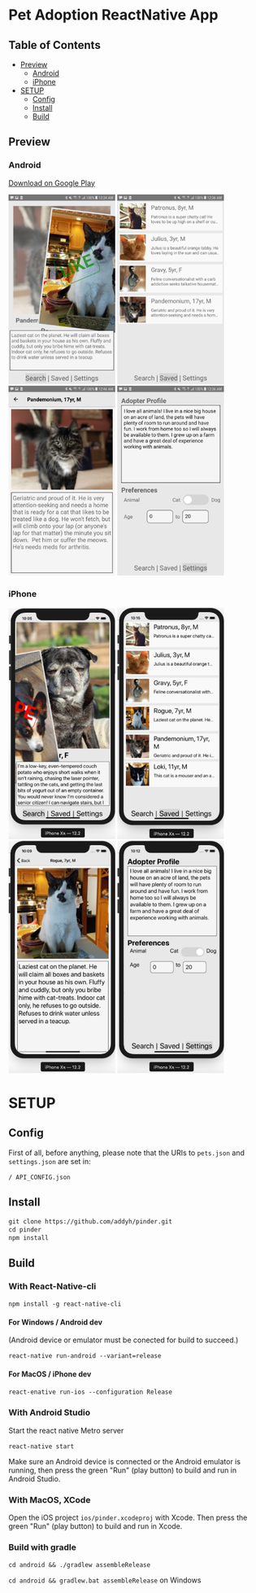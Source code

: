 # Pet Adoption ReactNative App

## Table of Contents
* [Preview](#preview)
  * [Android](#android)
  * [iPhone](#iphone)
* [SETUP](#setup)
  * [Config](#config)
  * [Install](#install)
  * [Build](#build)

## Preview

### Android
[Download on Google Play](https://play.google.com/store/apps/details?id=com.github.addyh.pinder)

<img src="./images/screenshot1.jpg" width="210" /> <img src="./images/screenshot2.jpg" width="210" /> <img src="./images/screenshot3.jpg" width="210" /> <img src="./images/screenshot4.jpg" width="210" />

### iPhone
<img src="./images/screenshot1-iphone.png" width="210" /> <img src="./images/screenshot2-iphone.png" width="210" /> <img src="./images/screenshot3-iphone.png" width="210" /> <img src="./images/screenshot4-iphone.png" width="210" />

# SETUP

## Config
First of all, before anything, please note that the URIs to `pets.json` and `settings.json` are set in:
```
/ API_CONFIG.json
```
## Install
```
git clone https://github.com/addyh/pinder.git
cd pinder
npm install
```

## Build

### With React-Native-cli
```
npm install -g react-native-cli
```
#### For Windows / Android dev
(Android device or emulator must be conected for build to succeed.)
```
react-native run-android --variant=release
```
#### For MacOS / iPhone dev
```
react-enative run-ios --configuration Release
```

### With Android Studio
Start the react native Metro server
```
react-native start
```
Make sure an Android device is connected or the Android emulator is running, then press the green "Run" (play button) to build and run in Android Studio.

### With MacOS, XCode
Open the iOS project `ios/pinder.xcodeproj` with Xcode. Then press the green "Run" (play button) to build and run in Xcode.

### Build with gradle
```
cd android && ./gradlew assembleRelease
```
```cd android && gradlew.bat assembleRelease``` on Windows
